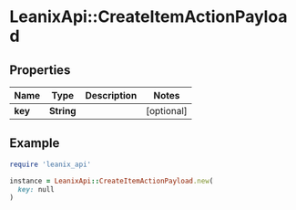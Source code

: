 # LeanixApi::CreateItemActionPayload

## Properties

| Name | Type | Description | Notes |
| ---- | ---- | ----------- | ----- |
| **key** | **String** |  | [optional] |

## Example

```ruby
require 'leanix_api'

instance = LeanixApi::CreateItemActionPayload.new(
  key: null
)
```

